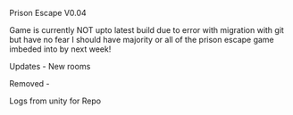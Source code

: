 Prison Escape V0.04

Game is currently NOT upto latest build due to error with migration with git but have no fear I should have majority or all of the prison escape game
imbeded into by next week!



Updates -
New rooms

Removed - 

Logs from unity for Repo
